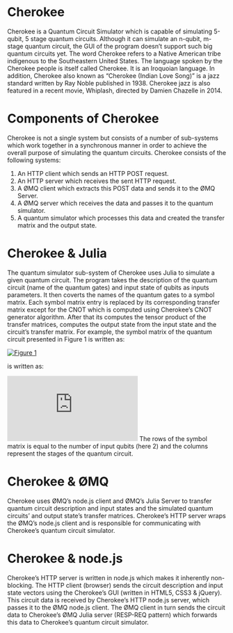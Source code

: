 # Cherokee

Cherokee is a Quantum Circuit Simulator which is capable of simulating 5-qubit, 5 stage quantum circuits. Although it can simulate an n-qubit, m-stage quantum circuit, the GUI of the program doesn’t support such big quantum circuits yet. The word Cherokee refers to a Native American tribe indigenous to the Southeastern United States. The language spoken by the Cherokee people is itself called Cherokee. It is an Iroquoian language. In addition, Cherokee also known as “Cherokee (Indian Love Song)” is a jazz standard written by Ray Noble published in 1938. Cherokee jazz is also featured in a recent movie, Whiplash, directed by Damien Chazelle in 2014. 

# Components of Cherokee

Cherokee is not a single system but consists of a number of sub-systems which work together in a synchronous manner in order to achieve the overall purpose of simulating the quantum circuits. Cherokee consists of the following systems:
  1.	An HTTP client which sends an HTTP POST request. 
  2.	An HTTP server which receives the sent HTTP request.
  3.	A ØMQ client which extracts this POST data and sends it to the ØMQ Server.
  4.	A ØMQ server which receives the data and passes it to the quantum simulator.   
  5.	A quantum simulator which processes this data and created the transfer matrix and the output state.

# Cherokee & Julia

The quantum simulator sub-system of Cherokee uses Julia to simulate a given quantum circuit. The program takes the description of the quantum circuit (name of the quantum gates) and input state of qubits as inputs parameters. It then coverts the names of the quantum gates to a symbol matrix. Each symbol matrix entry is replaced by its corresponding transfer matrix except for the CNOT which is computed using Cherokee’s CNOT generator algorithm. After that its computes the tensor product of the transfer matrices, computes the output state from the input state and the circuit’s transfer matrix. For example, the symbol matrix of the quantum circuit presented in Figure 1 is written as:

[![Figure 1](https://s5.postimg.org/3v41endhj/test_ckt.png)](https://postimg.org/image/4xe7x6war/)

is written as:

[![Matrix](http://www.sciweavers.org/tex2img.php?eq=%5Cbegin%7Bbmatrix%7D%0A%20%20%20%20H%20%20%26%20C%20%26%20H%20%5C%5C%0A%20%20%20%20H%20%20%26%20N%20%26%20H%20%5C%5C%0A%5Cend%7Bbmatrix%7D&bc=White&fc=Black&im=jpg&fs=12&ff=arev&edit=0)](http://www.sciweavers.org/tex2img.php?eq=%5Cbegin%7Bbmatrix%7D%0A%20%20%20%20H%20%20%26%20C%20%26%20H%20%5C%5C%0A%20%20%20%20H%20%20%26%20N%20%26%20H%20%5C%5C%0A%5Cend%7Bbmatrix%7D&bc=White&fc=Black&im=jpg&fs=12&ff=arev&edit=0)
The rows of the symbol matrix is equal to the number of input qubits (here 2) and the columns represent the stages of the quantum circuit.

# Cherokee & ØMQ

Cherokee uses ØMQ’s node.js client and ØMQ’s Julia Server to transfer quantum circuit description and input states and the simulated quantum circuits’ and output state’s transfer matrices. Cherokee’s HTTP server wraps the ØMQ’s node.js client and is responsible for communicating with Cherokee’s quantum circuit simulator.

# Cherokee & node.js

Cherokee’s HTTP server is written in node.js which makes it inherently non-blocking. The HTTP client (browser) sends the circuit description and input state vectors using the Cherokee’s GUI (written in HTML5, CSS3 & jQuery). This circuit data is received by Cherokee’s HTTP node.js server, which passes it to the ØMQ node.js client. The ØMQ client in turn sends the circuit data to Cherokee’s ØMQ Julia server (RESP-REQ pattern) which forwards this data to Cherokee’s quantum circuit simulator.

